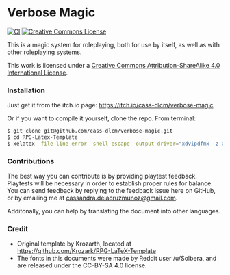 # Verbose Magic

[![CI](https://github.com/cass-dlcm/verbose-magic/actions/workflows/build.yml/badge.svg)](https://github.com/cass-dlcm/verbose-magic/actions/workflows/build.yml)
<a rel="license" href="http://creativecommons.org/licenses/by-sa/4.0/"><img alt="Creative Commons License" style="border-width:0" src="https://i.creativecommons.org/l/by-sa/4.0/88x31.png" /></a>

This is a magic system for roleplaying, both for use by itself, as well as with other roleplaying systems.

This work is licensed under a <a rel="license" href="http://creativecommons.org/licenses/by-sa/4.0/">Creative Commons Attribution-ShareAlike 4.0 International License</a>.

### Installation

Just get it from the itch.io page: https://itch.io/cass-dlcm/verbose-magic

Or if you want to compile it yourself, clone the repo. From terminal:

```sh
$ git clone git@github.com/cass-dlcm/verbose-magic.git
$ cd RPG-Latex-Template
$ xelatex -file-line-error -shell-escape -output-driver="xdvipdfmx -z 0" book.tex
```

### Contributions

The best way you can contribute is by providing playtest feedback.
Playtests will be necessary in order to establish proper rules for balance.
You can send feedback by replying to the feedback issue here on GitHub, or by emailing me at cassandra.delacruzmunoz@gmail.com.

Additonally, you can help by translating the document into other languages.


### Credit

 - Original template by Krozarth, located at https://github.com/Krozark/RPG-LaTeX-Template
 - The fonts in this documents were made by Reddit user /u/Solbera, and are released under the CC-BY-SA 4.0 license.
 
